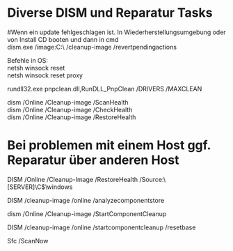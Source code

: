 # Diverse DISM und Reparatur Tasks  

#Wenn ein update fehlgeschlagen ist. In Wiederherstellungsumgebung oder von Install CD booten und dann in cmd  
dism.exe /image:C:\ /cleanup-image /revertpendingactions  


Befehle in OS:  
netsh winsock reset  
netsh winsock reset proxy  

rundll32.exe pnpclean.dll,RunDLL_PnpClean /DRIVERS /MAXCLEAN  

dism /Online /Cleanup-image /ScanHealth  
dism /Online /Cleanup-image /CheckHealth  
dism /Online /Cleanup-image /RestoreHealth  

# Bei problemen mit einem Host ggf. Reparatur über anderen Host  
DISM /Online /Cleanup-Image /RestoreHealth /Source:\\[SERVER]\C$\windows  


DISM /cleanup-image /online /analyzecomponentstore  

dism /Online /Cleanup-image /StartComponentCleanup  

DISM /cleanup-image /online /startcomponentcleanup /resetbase  

Sfc /ScanNow  


 
